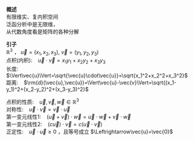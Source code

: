 **概述**  
有限维实、复内积空间  
泛函分析中是无限维，  
从代数角度看是矩阵的各种分解  
  
**引子**  
 $\mathbb{R}^3$ ， $\vec{u}=(x_1,x_2,x_3),\ \vec{v}=(y_1,y_2,y_3)$  
点积(内积): $\enspace$   $\vec{u}\cdot\vec{v}=x_1y_1+x_2y_2+x_3y_3$  
长度: $\enspace$   $\Vert\vec{u}\Vert=\sqrt{\vec{u}\cdot\vec{u}}=\sqrt{x_1^2+x_2^2+x_3^2}$  
距离: $\enspace$   $\rm{d}(\vec{u},\vec{u})=\Vert\vec{u}-\vec{v}\Vert=\sqrt{(x_1-y_1)^2+(x_2-y_2)^2+(x_3-y_3)^2}$  
  
点积的性质: $\enspace$   $\vec{u},\vec{v},\vec{w}\in\mathbb{R}^3$  
对称性: $\enspace$   $\vec{u}\cdot\vec{v}=\vec{v}\cdot\vec{u}$  
第一变元线性1: $\enspace$   $(\vec{u}+\vec{v})\cdot\vec{w}=\vec{u}\cdot\vec{w}+\vec{v}\cdot\vec{w}$  
第一变元线性2: $\enspace$   $(c\vec{u})\cdot\vec{v}=c(\vec{u}\cdot\vec{v})$  
正定性: $\enspace$   $\vec{u}\cdot\vec{u}\geq0$ ，且等号成立 $\Leftrightarrow\vec{u}=\vec{0}$  
  
